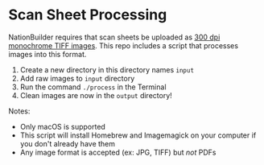 # Scan Sheet Processing

NationBuilder requires that scan sheets be uploaded as [300 dpi monochrome TIFF images](https://nationbuilder.com/how_to_use_scannable_sheets#scan). This repo includes a script that processes images into this format.

1. Create a new directory in this directory names `input`
2. Add raw images to `input` directory
3. Run the command `./process` in the Terminal
4. Clean images are now in the `output` directory!

Notes:

* Only macOS is supported
* This script will install Homebrew and Imagemagick on your computer if you don't already have them
* Any image format is accepted (ex: JPG, TIFF) but _not_ PDFs
